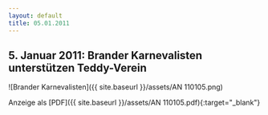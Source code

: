 ```yaml
---
layout: default
title: 05.01.2011
---
```


## 5. Januar 2011: Brander Karnevalisten unterstützen Teddy-Verein

![Brander Karnevalisten]({{ site.baseurl }}/assets/AN 110105.png)

Anzeige als [PDF]({{ site.baseurl }}/assets/AN 110105.pdf){:target="_blank"}
